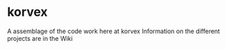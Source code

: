 # korvex
A assemblage of the code work here at korvex
Information on the different projects are in the Wiki
